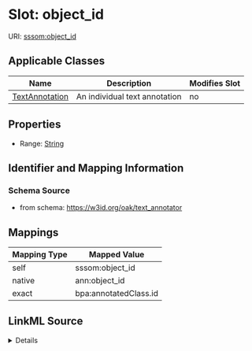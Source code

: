 

# Slot: object_id



URI: [sssom:object_id](http://w3id.org/sssom/object_id)



<!-- no inheritance hierarchy -->





## Applicable Classes

| Name | Description | Modifies Slot |
| --- | --- | --- |
| [TextAnnotation](TextAnnotation.md) | An individual text annotation |  no  |







## Properties

* Range: [String](String.md)





## Identifier and Mapping Information







### Schema Source


* from schema: https://w3id.org/oak/text_annotator




## Mappings

| Mapping Type | Mapped Value |
| ---  | ---  |
| self | sssom:object_id |
| native | ann:object_id |
| exact | bpa:annotatedClass.id |




## LinkML Source

<details>
```yaml
name: object_id
from_schema: https://w3id.org/oak/text_annotator
exact_mappings:
- bpa:annotatedClass.id
rank: 1000
slot_uri: sssom:object_id
alias: object_id
owner: TextAnnotation
domain_of:
- TextAnnotation
range: string

```
</details>